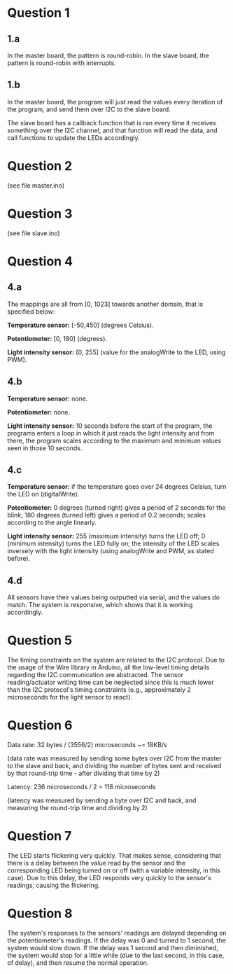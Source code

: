 # Question 1

## 1.a

In the master board, the pattern is round-robin.
In the slave board, the pattern is round-robin with interrupts.

## 1.b

In the master board, the program will just read the values every iteration of
the program, and send them over I2C to the slave board.

The slave board has a callback function that is ran every time it receives
something over the I2C channel, and that function will read the data, and call
functions to update the LEDs accordingly.

# Question 2

(see file master.ino)

# Question 3

(see file slave.ino)

# Question 4

## 4.a

The mappings are all from [0, 1023] towards another domain, that is specified
below:

**Temperature sensor:** \[-50,450\] (degrees Celsius).

**Potentiometer:** \[0, 180\] (degrees).

**Light intensity sensor:** \[0, 255\] (value for the analogWrite to the LED,
using PWM).

## 4.b

**Temperature sensor:** none.

**Potentiometer:** none.

**Light intensity sensor:** 10 seconds before the start of the program, the
programs enters a loop in which it just reads the light intensity and from
there, the program scales according to the maximum and minimum values seen in
those 10 seconds.

## 4.c

**Temperature sensor:** if the temperature goes over 24 degrees Celsius, turn
the LED on (digitalWrite).

**Potentiometer:** 0 degrees (turned right) gives a period of 2 seconds for the 
blink; 180 degrees (turned left) gives a period of 0.2 seconds; scales according
to the angle linearly.

**Light intensity sensor:** 255 (maximum intensity) turns the LED off; 0
(minimum intensity) turns the LED fully on; the intensity of the LED scales
inversely with the light intensity (using analogWrite and PWM, as stated
before).

## 4.d

All sensors have their values being outputted via serial, and the values do
match. The system is responsive, which shows that it is working accordingly.

# Question 5

The timing constraints on the system are related to the I2C protocol.
Due to the usage of the Wire library in Arduino, all the low-level timing
details regarding the I2C communication are abstracted.
The sensor reading/actuator writing time can be neglected since this is much
lower than the I2C protocol's timing constraints (e.g., approximately 2
microseconds for the light sensor to react).

# Question 6

Data rate: 32 bytes / (3556/2) microseconds ~= 18KB/s

(data rate was measured by sending some bytes over I2C from the master to the
slave and back, and dividing the number of bytes sent and received by that
round-trip time - after dividing that time by 2)

Latency: 236 microseconds / 2 = 118 microseconds

(latency was measured by sending a byte over I2C and back, and measuring the
round-trip time and dividing by 2)

# Question 7

The LED starts flickering very quickly. That makes sense, considering that there
is a delay between the value read by the sensor and the corresponding LED being
turned on or off (with a variable intensity, in this case). Due to this delay,
the LED responds very quickly to the sensor's readings, causing the flickering.

# Question 8

The system's responses to the sensors' readings are delayed depending on the
potentiometer's readings. If the delay was 0 and turned to 1 second, the system
would slow down. If the delay was 1 second and then diminished, the system would
stop for a little while (due to the last second, in this case, of delay), and
then resume the normal operation.
